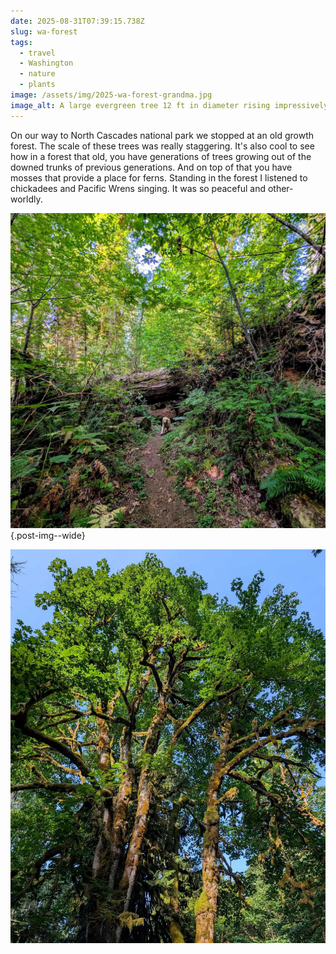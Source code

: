 ```yaml
---
date: 2025-08-31T07:39:15.738Z
slug: wa-forest
tags:
  - travel
  - Washington
  - nature
  - plants
image: /assets/img/2025-wa-forest-grandma.jpg
image_alt: A large evergreen tree 12 ft in diameter rising impressively up to the sky.
---
```


On our way to North Cascades national park we stopped at an old growth forest.
The scale of these trees was really staggering.
It's also cool to see how in a forest that old, you have generations of trees growing out of the downed trunks of previous generations.
And on top of that you have mosses that provide a place for ferns.
Standing in the forest I listened to chickadees and Pacific Wrens singing.
It was so peaceful and other-worldly.

![A dog waling under a giant felled tree trunk 10+ feet in diameter in a green forest.](/assets/img/2025-wa-forest-log.jpg "You'd think Denver was a small dog given the size of this tree."){.post-img--wide}

![A large maple tree with many branching trunks and moss covering it's bark.](/assets/img/2025-wa-forest-maple.jpg "As usual, the moss covered trees in Washington are stunning to me.")

